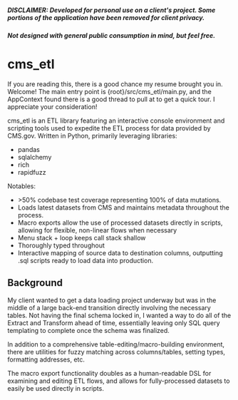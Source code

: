 ##### DISCLAIMER: Developed for personal use on a client's project. Some portions of the application have been removed for client privacy.
##### Not designed with general public consumption in mind, but feel free.

# cms_etl

If you are reading this, there is a good chance my resume brought you in.
Welcome! The main entry point is {root}/src/cms_etl/main.py,
and the AppContext found there is a good thread to pull at to get a quick tour. I appreciate your consideration!

cms_etl is an ETL library featuring an interactive console environment and scripting tools used to expedite
the ETL process for data provided by CMS.gov. Written in Python, primarily leveraging libraries:
- pandas
- sqlalchemy
- rich
- rapidfuzz

Notables:
- \>50% codebase test coverage representing 100% of data mutations.
- Loads latest datasets from CMS and maintains metadata throughout the process.
- Macro exports allow the use of processed datasets directly in scripts, allowing for flexible, non-linear flows when necessary
- Menu stack + loop keeps call stack shallow
- Thoroughly typed throughout
- Interactive mapping of source data to destination columns, outputting .sql scripts ready to load data into production.

## Background

My client wanted to get a data loading project underway but was in the middle of a large back-end transition
directly involving the necessary tables. Not having the final schema locked in, I wanted a way to do all
of the Extract and Transform ahead of time, essentially leaving only SQL query templating to complete once the
schema was finalized.

In addition to a comprehensive table-editing/macro-building environment, there are utilities for fuzzy matching across
columns/tables, setting types, formatting addresses, etc.

The macro export functionality doubles as a human-readable DSL for
examining and editing ETL flows, and allows for fully-processed datasets to easily be used directly in scripts.
